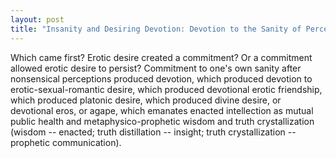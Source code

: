 ```yaml
---
layout: post
title: "Insanity and Desiring Devotion: Devotion to the Sanity of Perceived Sense as the Starting Point of Listening as Vectorized Eros-Intuition"
---
```


Which came first? Erotic desire created a commitment? Or a commitment allowed erotic desire to persist? Commitment to one's own sanity after nonsensical perceptions produced devotion, which produced devotion to erotic-sexual-romantic desire, which produced devotional erotic friendship, which produced platonic desire, which produced divine desire, or devotional eros, or agape, which emanates enacted intellection as mutual public health and metaphysico-prophetic wisdom and truth crystallization \(wisdom -- enacted; truth distillation -- insight; truth crystallization -- prophetic communication\).
